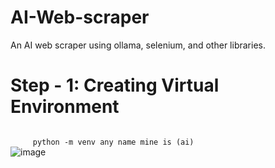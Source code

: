 # AI-Web-scraper
An AI web scraper using ollama, selenium, and other libraries.

<h1> Step - 1: Creating Virtual Environment </h1>
<code>
     python -m venv any name mine is (ai)
</code>
<script>
     
</script>![image](https://github.com/user-attachments/assets/3ab722d6-5f96-4d90-9551-8ef143b66668)


